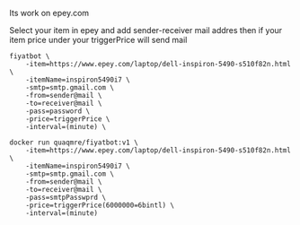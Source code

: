 Its work on epey.com 

Select your item in epey and add sender-receiver mail addres then if your item price under your triggerPrice will send mail
```console
fiyatbot \
    -item=https://www.epey.com/laptop/dell-inspiron-5490-s510f82n.html \
    -itemName=inspiron5490i7 \
    -smtp=smtp.gmail.com \
    -from=sender@mail \
    -to=receiver@mail \
    -pass=password \
    -price=triggerPrice \
    -interval=(minute) \
```

```console
docker run quaqmre/fiyatbot:v1 \
    -item=https://www.epey.com/laptop/dell-inspiron-5490-s510f82n.html \
    -itemName=inspiron5490i7 \
    -smtp=smtp.gmail.com \
    -from=sender@mail \
    -to=receiver@mail \
    -pass=smtpPasswprd \
    -price=triggerPrice(6000000=6bintl) \
    -interval=(minute)
```
